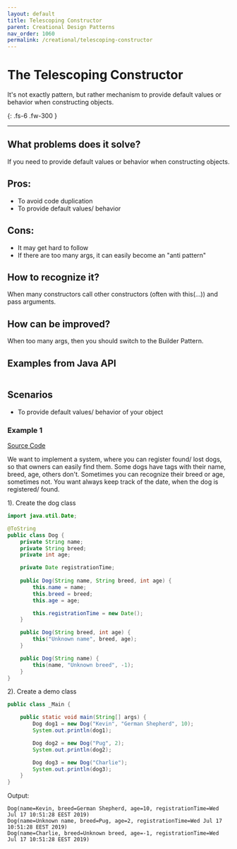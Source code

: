 ```yaml
---
layout: default
title: Telescoping Constructor
parent: Creational Design Patterns
nav_order: 1060
permalink: /creational/telescoping-constructor
---
```


# The Telescoping Constructor

It's not exactly pattern, but rather mechanism to provide default values or behavior when constructing objects. 

{: .fs-6 .fw-300 }

---

## What problems does it solve? 
If you need to provide default values or behavior when constructing objects. 

## Pros:
- To avoid code duplication
- To provide default values/ behavior

## Cons:
- It may get hard to follow
- If there are too many args, it can easily become an "anti pattern"

## How to recognize it?
When many constructors call other constructors (often with this(...)) and pass arguments.

## How can be improved?
When too many args, then you should switch to the Builder Pattern.

## Examples from Java API
```
```

## Scenarios

* To provide default values/ behavior of your object

### Example 1

[Source Code](https://github.com/Iretha/ebook-design-patterns/tree/master/src/com/smdev/creational/telescoping_constructor)

We want to implement a system, where you can register found/ lost dogs, so that owners can easily find them.
Some dogs have tags with their name, breed, age, others don't. Sometimes you can recognize their breed or age, 
sometimes not. You want always keep track of the date, when the dog is registered/ found.

1). Create the dog class
```java
import java.util.Date;

@ToString
public class Dog {
    private String name;
    private String breed;
    private int age;

    private Date registrationTime;
    
    public Dog(String name, String breed, int age) {
        this.name = name;
        this.breed = breed;
        this.age = age;

        this.registrationTime = new Date();
    }

    public Dog(String breed, int age) {
        this("Unknown name", breed, age);
    }

    public Dog(String name) {
        this(name, "Unknown breed", -1);
    }
}
```
2). Create a demo class
```java
public class _Main {

    public static void main(String[] args) {
        Dog dog1 = new Dog("Kevin", "German Shepherd", 10);
        System.out.println(dog1);

        Dog dog2 = new Dog("Pug", 2);
        System.out.println(dog2);

        Dog dog3 = new Dog("Charlie");
        System.out.println(dog3);
    }
}
```
Output:
```
Dog(name=Kevin, breed=German Shepherd, age=10, registrationTime=Wed Jul 17 10:51:28 EEST 2019)
Dog(name=Unknown name, breed=Pug, age=2, registrationTime=Wed Jul 17 10:51:28 EEST 2019)
Dog(name=Charlie, breed=Unknown breed, age=-1, registrationTime=Wed Jul 17 10:51:28 EEST 2019)
```